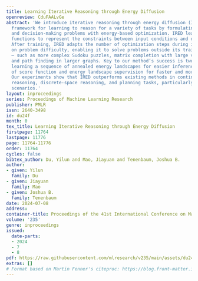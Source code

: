```yaml
---
title: Learning Iterative Reasoning through Energy Diffusion
openreview: CduFAALvGe
abstract: 'We introduce iterative reasoning through energy diffusion (IRED), a novel
  framework for learning to reason for a variety of tasks by formulating reasoning
  and decision-making problems with energy-based optimization. IRED learns energy
  functions to represent the constraints between input conditions and desired outputs.
  After training, IRED adapts the number of optimization steps during inference based
  on problem difficulty, enabling it to solve problems outside its training distribution
  — such as more complex Sudoku puzzles, matrix completion with large value magnitudes,
  and path finding in larger graphs. Key to our method’s success is two novel techniques:
  learning a sequence of annealed energy landscapes for easier inference and a combination
  of score function and energy landscape supervision for faster and more stable training.
  Our experiments show that IRED outperforms existing methods in continuous-space
  reasoning, discrete-space reasoning, and planning tasks, particularly in more challenging
  scenarios.'
layout: inproceedings
series: Proceedings of Machine Learning Research
publisher: PMLR
issn: 2640-3498
id: du24f
month: 0
tex_title: Learning Iterative Reasoning through Energy Diffusion
firstpage: 11764
lastpage: 11776
page: 11764-11776
order: 11764
cycles: false
bibtex_author: Du, Yilun and Mao, Jiayuan and Tenenbaum, Joshua B.
author:
- given: Yilun
  family: Du
- given: Jiayuan
  family: Mao
- given: Joshua B.
  family: Tenenbaum
date: 2024-07-08
address:
container-title: Proceedings of the 41st International Conference on Machine Learning
volume: '235'
genre: inproceedings
issued:
  date-parts:
  - 2024
  - 7
  - 8
pdf: https://raw.githubusercontent.com/mlresearch/v235/main/assets/du24f/du24f.pdf
extras: []
# Format based on Martin Fenner's citeproc: https://blog.front-matter.io/posts/citeproc-yaml-for-bibliographies/
---
```

